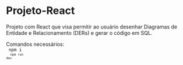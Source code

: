 # Projeto-React
Projeto com React que visa permitir ao usuário desenhar Diagramas de Entidade e Relacionamento (DERs) e gerar o código em SQL. <br/>

Comandos necessários: <br/>
<code> npm i <code/> <br/>
<code> npm run dev <code/> <br/>
